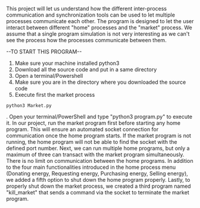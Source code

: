 This project will let us understand how the different inter-process communication and synchronization tools can be used to let multiple processes communicate each other.
The program is designed to let the user interact between different "home" processes and the "market" process.
We assume that a single program simulation is not very interesting as we can't see the process how the processes communicate between them.

--TO START THIS PROGRAM--
1. Make sure your machine installed python3
2. Download all the source code and put in a same directory
3. Open a terminal/Powershell 
4. Make sure you are in the directory where you downloaded the source code
5. Execute first the market process
```
python3 Market.py
```

. Open your terminal/PowerShell and type "python3 program.py" to execute it. In our project, run the market program first before starting any home program. This will ensure an automated socket connection for communication once the home program starts. If the market program is not running, the home program will not be able to find the socket with the defined port number. Next, we can run multiple home programs, but only a maximum of three can transact with the market program simultaneously. There is no limit on communication between the home programs. In addition to the four main functionalities introduced in the home process menu (Donating energy, Requesting energy, Purchasing energy, Selling energy), we added a fifth option to shut down the home program properly. Lastly, to properly shut down the market process, we created a third program named "kill_market" that sends a command via the socket to terminate the market program.

